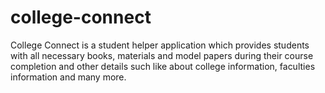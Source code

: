 # college-connect

College Connect is a student helper application which provides students with all necessary books, materials and model papers during their course completion and other details such like about college information, faculties information and many more.
